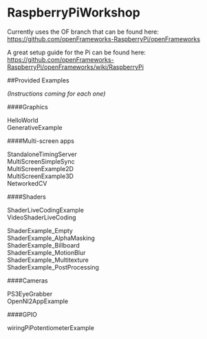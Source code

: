 RaspberryPiWorkshop
===================

Currently uses the OF branch that can be found here:
https://github.com/openFrameworks-RaspberryPi/openFrameworks

A great setup guide for the Pi can be found here:
https://github.com/openFrameworks-RaspberryPi/openFrameworks/wiki/RaspberryPi

##Provided Examples


_(Instructions coming for each one)_

####Graphics 

HelloWorld  
GenerativeExample  

####Multi-screen apps 

StandaloneTimingServer  
MultiScreenSimpleSync  
MultiScreenExample2D  
MultiScreenExample3D  
NetworkedCV  

####Shaders 

ShaderLiveCodingExample  
VideoShaderLiveCoding 

ShaderExample_Empty  
ShaderExample_AlphaMasking  
ShaderExample_Billboard  
ShaderExample_MotionBlur  
ShaderExample_Multitexture  
ShaderExample_PostProcessing  

####Cameras 

PS3EyeGrabber  
OpenNI2AppExample 

####GPIO 

wiringPiPotentiometerExample